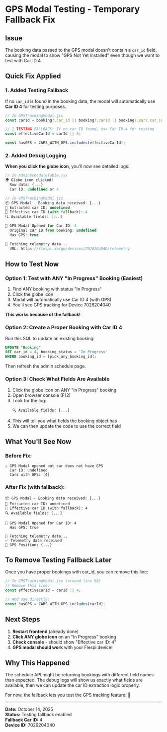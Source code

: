 # GPS Modal Testing - Temporary Fallback Fix

## Issue
The booking data passed to the GPS modal doesn't contain a `car_id` field, causing the modal to show "GPS Not Yet Installed" even though we want to test with Car ID 4.

## Quick Fix Applied

### 1. Added Testing Fallback
If no `car_id` is found in the booking data, the modal will automatically use **Car ID 4** for testing purposes.

```javascript
// In GPSTrackingModal.jsx
const carId = booking?.car_id || booking?.carId || booking?.car?.car_id || null;

// 🧪 TESTING FALLBACK: If no car ID found, use Car ID 4 for testing
const effectiveCarId = carId || 4;

const hasGPS = CARS_WITH_GPS.includes(effectiveCarId);
```

### 2. Added Debug Logging

**When you click the globe icon**, you'll now see detailed logs:

```javascript
// In AdminScheduleTable.jsx
🌍 Globe icon clicked!
  Row data: {...}
  Car ID: undefined or 4

// In GPSTrackingModal.jsx  
📦 GPS Modal - Booking data received: {...}
🚗 Extracted car ID: undefined
🧪 Effective car ID (with fallback): 4
🔍 Available fields: [...]

🚗 GPS Modal Opened for Car ID: 4
  Original car ID from booking: undefined
  Has GPS: true

📡 Fetching telemetry data...
  URL: https://flespi.io/gw/devices/7026204040/telemetry
```

## How to Test Now

### Option 1: Test with ANY "In Progress" Booking (Easiest)

1. Find ANY booking with status "In Progress"
2. Click the globe icon
3. Modal will automatically use Car ID 4 (with GPS)
4. You'll see GPS tracking for Device 7026204040

**This works because of the fallback!**

### Option 2: Create a Proper Booking with Car ID 4

Run this SQL to update an existing booking:

```sql
UPDATE "Booking" 
SET car_id = 4, booking_status = 'In Progress'
WHERE booking_id = [pick_any_booking_id];
```

Then refresh the admin schedule page.

### Option 3: Check What Fields Are Available

1. Click the globe icon on ANY "In Progress" booking
2. Open browser console (F12)
3. Look for the log:
   ```
   🔍 Available fields: [...]
   ```
4. This will tell you what fields the booking object has
5. We can then update the code to use the correct field

## What You'll See Now

### Before Fix:
```
⚠️ GPS Modal opened but car does not have GPS
  Car ID: undefined
  Cars with GPS: [4]
```

### After Fix (with fallback):
```
📦 GPS Modal - Booking data received: {...}
🚗 Extracted car ID: undefined
🧪 Effective car ID (with fallback): 4
🔍 Available fields: [...]

🚗 GPS Modal Opened for Car ID: 4
  Has GPS: true

📡 Fetching telemetry data...
✅ Telemetry data received
📍 GPS Position: {...}
```

## To Remove Testing Fallback Later

Once you have proper bookings with car_id, you can remove this line:

```javascript
// In GPSTrackingModal.jsx (around line 98)
// Remove this line:
const effectiveCarId = carId || 4;

// And use directly:
const hasGPS = CARS_WITH_GPS.includes(carId);
```

## Next Steps

1. **Restart frontend** (already done)
2. **Click ANY globe icon** on an "In Progress" booking
3. **Check console** - should show "Effective car ID: 4"
4. **GPS modal should work** with your Flespi device!

## Why This Happened

The schedule API might be returning bookings with different field names than expected. The debug logs will show us exactly what fields are available, then we can update the car ID extraction logic properly.

For now, the fallback lets you test the GPS tracking feature! 🎉

---

**Date:** October 14, 2025  
**Status:** Testing fallback enabled  
**Fallback Car ID:** 4  
**Device ID:** 7026204040
